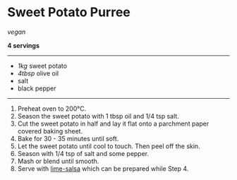 # Sweet Potato Purree

*vegan*

**4 servings**

---

- *1kg* sweet potato
- *4tbsp* olive oil
- salt
- black pepper

---

1. Preheat oven to 200°C.
2. Season the sweet potato with 1 tbsp oil and 1/4 tsp salt. 
3. Cut the sweet potato in half and lay it flat onto a parchment paper covered baking sheet.
4. Bake for 30 - 35 minutes until soft.
5. Let the sweet potato until cool to touch. Then peel off the skin.
6. Season with 1/4 tsp of salt and some pepper.
7. Mash or blend until smooth.
8. Serve with [lime-salsa](https://github.com/crisartistry/recipes/blob/main/lime-salsa.md) which can be prepared while Step 4.
